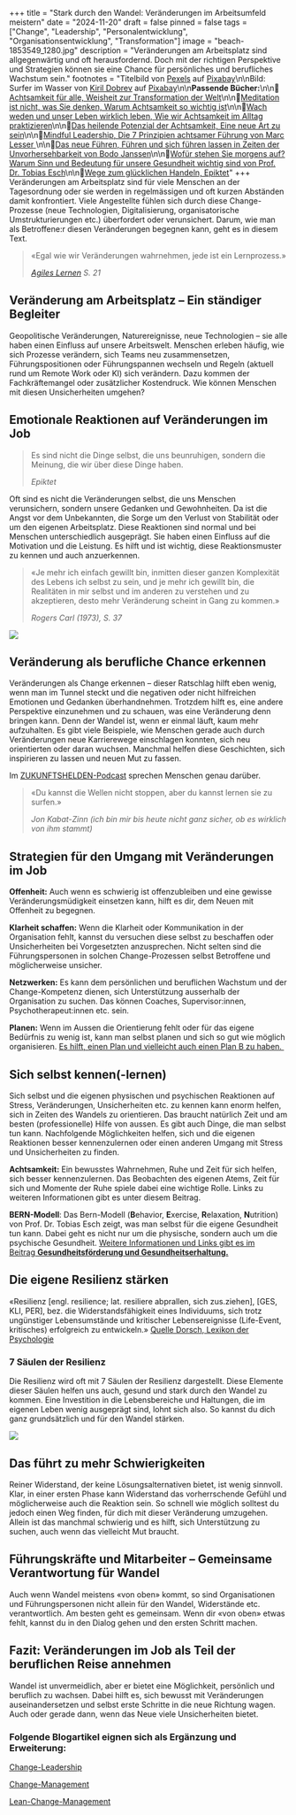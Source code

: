 +++
title = "Stark durch den Wandel: Veränderungen im Arbeitsumfeld meistern"
date = "2024-11-20"
draft = false
pinned = false
tags = ["Change", "Leadership", "Personalentwicklung", "Organisationsentwicklung", "Transformation"]
image = "beach-1853549_1280.jpg"
description = "Veränderungen am Arbeitsplatz sind allgegenwärtig und oft herausfordernd. Doch mit der richtigen Perspektive und Strategien können sie eine Chance für persönliches und berufliches Wachstum sein."
footnotes = "Titelbild von [Pexels](https://pixabay.com/de/users/pexels-2286921/?utm_source=link-attribution&utm_medium=referral&utm_campaign=image&utm_content=1853549) auf [Pixabay](https://pixabay.com/de//?utm_source=link-attribution&utm_medium=referral&utm_campaign=image&utm_content=1853549)\n\nBild: Surfer im Wasser von [Kiril Dobrev](https://pixabay.com/de/users/kirildobrev-12266114/?utm_source=link-attribution&utm_medium=referral&utm_campaign=image&utm_content=4145659) auf [Pixabay](https://pixabay.com/de//?utm_source=link-attribution&utm_medium=referral&utm_campaign=image&utm_content=4145659)\n\n**Passende Bücher:**\n\n📕[Achtsamkeit für alle, Weisheit zur Transformation der Welt](https://www.exlibris.ch/de/buecher-buch/deutschsprachige-buecher/jon-kabat-zinn/achtsamkeit-fuer-alle/id/9783867812535/)\n\n📕[Meditation ist nicht, was Sie denken, Warum Achtsamkeit so wichtig ist](https://www.exlibris.ch/de/buecher-buch/deutschsprachige-buecher/jon-kabat-zinn/meditation-ist-nicht-was-sie-denken/id/9783867812504/)\n\n📕[Wach weden und unser Leben wirklich leben, Wie wir Achtsamkeit im Alltag praktizieren](https://www.exlibris.ch/de/buecher-buch/deutschsprachige-buecher/jon-kabat-zinn/wach-werden-und-unser-leben-wirklich-leben/id/9783867812511/)\n\n📕[Das heilende Potenzial der Achtsamkeit, Eine neue Art zu sein](https://www.exlibris.ch/de/buecher-buch/deutschsprachige-buecher/jon-kabat-zinn/das-heilende-potenzial-der-achtsamkeit/id/9783867812528/)\n\n📕[Mindful Leadership, Die 7 Prinzipien achtsamer Führung von Marc Lesser ](https://www.exlibris.ch/de/buecher-buch/deutschsprachige-buecher/marc-lesser/mindful-leadership-die-7-prinzipien-achtsamer-fuehrung/id/9783867812740/)\n\n📕[Das neue Führen, Führen und sich führen lassen in Zeiten der Unvorhersehbarkeit von Bodo Janssen](https://www.exlibris.ch/de/buecher-buch/deutschsprachige-buecher/bodo-janssen/das-neue-fuehren/id/9783424202854/)\n\n📕[Wofür stehen Sie morgens auf? Warum Sinn und Bedeutung für unsere Gesundheit wichtig sind von Prof. Dr. Tobias Esch](https://www.exlibris.ch/de/buecher-buch/deutschsprachige-buecher/tobias-esch/wofuer-stehen-sie-morgens-auf/id/9783833887611/)\n\n📕[Wege zum glücklichen Handeln, Epiktet](https://www.exlibris.ch/de/buecher-buch/deutschsprachige-buecher/epiktet/wege-zum-gluecklichen-handeln/id/9783458351276/?srsltid=AfmBOoo-K8gEJcWThBZnHsCm31nsZTMg5Kzu21IEWEwHmCO5HLZnJ1nC)"
+++
Veränderungen am Arbeitsplatz sind für viele Menschen an der Tagesordnung oder sie werden in regelmässigen und oft kurzen Abständen damit konfrontiert. Viele Angestellte fühlen sich durch diese Change-Prozesse (neue Technologien, Digitalisierung, organisatorische Umstrukturierungen etc.) überfordert oder verunsichert. Darum, wie man als Betroffene:r diesen Veränderungen begegnen kann, geht es in diesem Text. 

> «Egal wie wir Veränderungen wahrnehmen, jede ist ein Lernprozess.»
>
> *[Agiles Lernen](https://www.bensblog.ch/agiles-lernen-buch/) S. 21*

## Veränderung am Arbeitsplatz – Ein ständiger Begleiter

Geopolitische Veränderungen, Naturereignisse, neue Technologien – sie alle haben einen Einfluss auf unsere Arbeitswelt. Menschen erleben häufig, wie sich Prozesse verändern, sich Teams neu zusammensetzen, Führungspositionen oder Führungspannen wechseln und Regeln (aktuell rund um Remote Work oder KI) sich verändern. Dazu kommen der Fachkräftemangel oder zusätzlicher Kostendruck. Wie können Menschen mit diesen Unsicherheiten umgehen? 

## Emotionale Reaktionen auf Veränderungen im Job

> Es sind nicht die Dinge selbst, die uns beunruhigen, sondern die Meinung, die wir über diese Dinge haben.
>
> *Epiktet*

Oft sind es nicht die Veränderungen selbst, die uns Menschen verunsichern, sondern unsere Gedanken und Gewohnheiten. Da ist die Angst vor dem Unbekannten, die Sorge um den Verlust von Stabilität oder um den eigenen Arbeitsplatz. Diese Reaktionen sind normal und bei Menschen unterschiedlich ausgeprägt. Sie haben einen Einfluss auf die Motivation und die Leistung. Es hilft und ist wichtig, diese Reaktionsmuster zu kennen und auch anzuerkennen. 

> «Je mehr ich einfach gewillt bin, inmitten dieser ganzen Komplexität des Lebens ich selbst zu sein, und je mehr ich gewillt bin, die Realitäten in mir selbst und im anderen zu verstehen und zu akzeptieren, desto mehr Veränderung scheint in Gang zu kommen.» 
>
> *Rogers Carl (1973), S. 37*

![](blue-4145659_640.jpg)

## Veränderung als berufliche Chance erkennen

Veränderungen als Change erkennen – dieser Ratschlag hilft eben wenig, wenn man im Tunnel steckt und die negativen oder nicht hilfreichen Emotionen und Gedanken überhandnehmen. Trotzdem hilft es, eine andere Perspektive einzunehmen und zu schauen, was eine Veränderung denn bringen kann. Denn der Wandel ist, wenn er einmal läuft, kaum mehr aufzuhalten. Es gibt viele Beispiele, wie Menschen gerade auch durch Veränderungen neue Karrierewege einschlagen konnten, sich neu orientierten oder daran wuchsen. Manchmal helfen diese Geschichten, sich inspirieren zu lassen und neuen Mut zu fassen. 

Im [ZUKUNFTSHELDEN-Podcast](https://zukunftshelden.podigee.io) sprechen Menschen genau darüber. 

> «Du kannst die Wellen nicht stoppen, aber du kannst lernen sie zu surfen.»
>
> *Jon Kabat-Zinn (ich bin mir bis heute nicht ganz sicher, ob es wirklich von ihm stammt)*

## Strategien für den Umgang mit Veränderungen im Job

**Offenheit:** Auch wenn es schwierig ist offenzubleiben und eine gewisse Veränderungsmüdigkeit einsetzen kann, hilft es dir, dem Neuen mit Offenheit zu begegnen. 

**Klarheit schaffen:** Wenn die Klarheit oder Kommunikation in der Organisation fehlt, kannst du versuchen diese selbst zu beschaffen oder Unsicherheiten bei Vorgesetzten anzusprechen. Nicht selten sind die Führungspersonen in solchen Change-Prozessen selbst Betroffene und möglicherweise unsicher. 

**Netzwerken:** Es kann dem persönlichen und beruflichen Wachstum und der Change-Kompetenz dienen, sich Unterstützung ausserhalb der Organisation zu suchen. Das können Coaches, Supervisor:innen, Psychotherapeut:innen etc. sein. 

**Planen:** Wenn im Aussen die Orientierung fehlt oder für das eigene Bedürfnis zu wenig ist, kann man selbst planen und sich so gut wie möglich organisieren. [Es hilft, einen Plan und vielleicht auch einen Plan B zu haben. ](https://www.bensblog.ch/warum-plaene-helfen/)

## **Sich selbst kennen(-lernen)**

Sich selbst und die eigenen physischen und psychischen Reaktionen auf Stress, Veränderungen, Unsicherheiten etc. zu kennen kann enorm helfen, sich in Zeiten des Wandels zu orientieren. Das braucht natürlich Zeit und am besten (professionelle) Hilfe von aussen. Es gibt auch Dinge, die man selbst tun kann. Nachfolgende Möglichkeiten helfen, sich und die eigenen Reaktionen besser kennenzulernen oder einen anderen Umgang mit Stress und Unsicherheiten zu finden. 

**Achtsamkeit:** Ein bewusstes Wahrnehmen, Ruhe und Zeit für sich helfen, sich besser kennenzulernen. Das Beobachten des eigenen Atems, Zeit für sich und Momente der Ruhe spiele dabei eine wichtige Rolle. Links zu weiteren Informationen gibt es unter diesem Beitrag. 

**BERN-Modell**: Das Bern-Modell (**B**ehavior, **E**xercise, **R**elaxation, **N**utrition) von Prof. Dr. Tobias Esch zeigt, was man selbst für die eigene Gesundheit tun kann. Dabei geht es nicht nur um die physische, sondern auch um die psychische Gesundheit. [Weitere Informationen und Links gibt es im Beitrag **Gesundheitsförderung und Gesundheitserhaltung.**](https://www.bensblog.ch/gesundheitsfoerderung-in-der-arbeitswelt/)

## Die eigene Resilienz stärken

«Resilienz \[engl. resilience; lat. resiliere abprallen, sich zus.ziehen], \[GES, KLI, PER], bez. die Widerstandsfähigkeit eines Individuums, sich trotz ungünstiger Lebensumstände und kritischer Lebensereignisse (Life-Event, kritisches) erfolgreich zu entwickeln.» [Quelle Dorsch, Lexikon der Psychologie](https://dorsch.hogrefe.com/stichwort/resilienz)

### **7 Säulen der Resilienz**

Die Resilienz wird oft mit 7 Säulen der Resilienz dargestellt. Diese Elemente dieser Säulen helfen uns auch, gesund und stark durch den Wandel zu kommen. Eine Investition in die Lebensbereiche und Haltungen, die im eigenen Leben wenig ausgeprägt sind, lohnt sich also. So kannst du dich ganz grundsätzlich und für den Wandel stärken.  

![](resilienz-2.jpg)

## Das führt zu mehr Schwierigkeiten

Reiner Widerstand, der keine Lösungsalternativen bietet, ist wenig sinnvoll. Klar, in einer ersten Phase kann Widerstand das vorherrschende Gefühl und möglicherweise auch die Reaktion sein. So schnell wie möglich solltest du jedoch einen Weg finden, für dich mit dieser Veränderung umzugehen. Allein ist das manchmal schwierig und es hilft, sich Unterstützung zu suchen, auch wenn das vielleicht Mut braucht. 

## Führungskräfte und Mitarbeiter – Gemeinsame Verantwortung für Wandel

Auch wenn Wandel meistens «von oben» kommt, so sind Organisationen und Führungspersonen nicht allein für den Wandel, Widerstände etc. verantwortlich. Am besten geht es gemeinsam. Wenn dir «von oben» etwas fehlt, kannst du in den Dialog gehen und den ersten Schritt machen. 

## Fazit: Veränderungen im Job als Teil der beruflichen Reise annehmen

Wandel ist unvermeidlich, aber er bietet eine Möglichkeit, persönlich und beruflich zu wachsen. Dabei hilft es, sich bewusst mit Veränderungen auseinandersetzen und selbst erste Schritte in die neue Richtung wagen. Auch oder gerade dann, wenn das Neue viele Unsicherheiten bietet. 

### Folgende Blogartikel eignen sich als Ergänzung und Erweiterung:

[Change-Leadership](https://www.bensblog.ch/change-leadership/)

[Change-Management](https://www.bensblog.ch/change-management/)

[Lean-Change-Management](https://www.bensblog.ch/lean-change-management/)